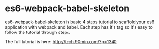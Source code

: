# es6-webpack-babel-skeleton
es6-webpack-babel-skeleton is basic 4 steps tutorial to scaffold your es6 application with webpack and babel. Each step has it's tag so it's easy to follow the tutorial through steps. 

The full tutorial is here:
http://tech.90min.com/?p=1340
